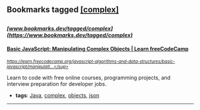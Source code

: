 ## Bookmarks tagged [[complex]](https://www.bookmarks.dev?q=[complex])

_<sup><sup>[www.bookmarks.dev/tagged/complex](https://www.bookmarks.dev/tagged/complex)</sup></sup>_
---
#### [Basic JavaScript: Manipulating Complex Objects | Learn freeCodeCamp](https://learn.freecodecamp.org/javascript-algorithms-and-data-structures/basic-javascript/manipulating-complex-objects)
_<sup>https://learn.freecodecamp.org/javascript-algorithms-and-data-structures/basic-javascript/manipulati...</sup>_

Learn to code with free online courses, programming projects, and interview preparation for developer jobs.
* **tags**: [Java](../tagged/Java.md), [complex](../tagged/complex.md), [objects](../tagged/objects.md), [json](../tagged/json.md)
---
